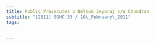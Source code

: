 ```yaml
---
title: Public Prosecutor v Nelson Jeyaraj s/o Chandran 
subtitle: "[2011] SGHC 33 / 16\_February\_2011"
tags:


---
```



